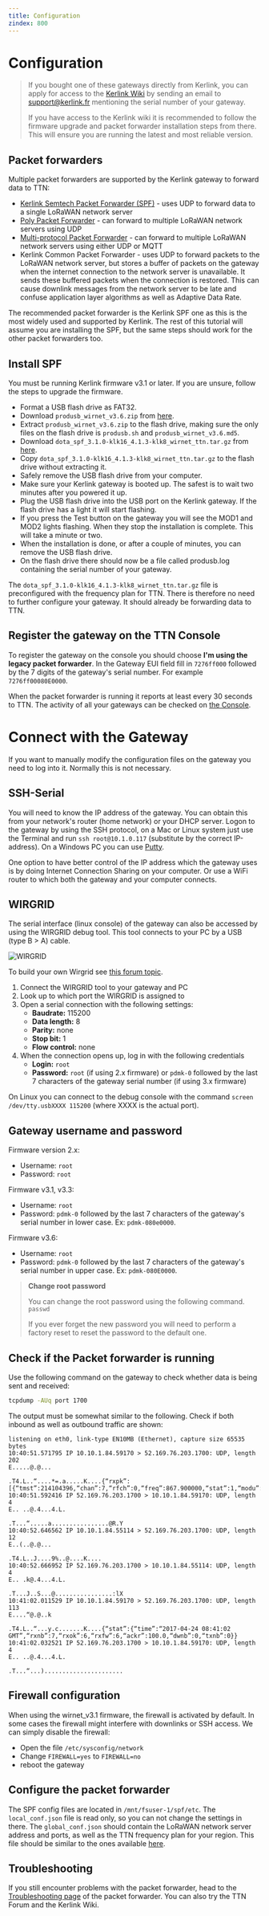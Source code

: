 ```yaml
---
title: Configuration
zindex: 800
---
```


# Configuration

> If you bought one of these gateways directly from Kerlink, you can apply for access to the [Kerlink Wiki](http://wikikerlink.fr/lora-station) by sending an email to support@kerlink.fr mentioning the serial number of your gateway. 
> 
> If you have access to the Kerlink wiki it is recommended to follow the firmware upgrade and packet forwarder installation steps from there. This will ensure you are running the latest and most reliable version.

## Packet forwarders

Multiple packet forwarders are supported by the Kerlink gateway to forward data to TTN:
* [Kerlink Semtech Packet Forwarder (SPF)](https://raw.githubusercontent.com/TheThingsNetwork/kerlink-station-firmware/master/dota/dota_spf_3.1.0-klk16_4.1.3-klk8_wirnet_ttn.tar.gz) - uses UDP to forward data to a single LoRaWAN network server
* [Poly Packet Forwarder](https://github.com/TheThingsNetwork/kerlink-station-firmware/blob/master/dota/dota_thethingsnetwork_v1.3_EU.tar.gz) - can forward to multiple LoRaWAN network servers using UDP
* [Multi-protocol Packet Forwarder](https://github.com/kersing/packet_forwarder) - can forward to multiple LoRaWAN network servers using either UDP or MQTT
* Kerlink Common Packet Forwarder - uses UDP to forward packets to the LoRaWAN network server, but stores a buffer of packets on the gateway when the internet connection to the network server is unavailable. It sends these buffered packets when the connection is restored. This can cause downlink messages from the network server to be late and confuse application layer algorithms as well as Adaptive Data Rate.

The recommended packet forwarder is the Kerlink SPF one as this is the most widely used and supported by Kerlink. The rest of this tutorial will assume you are installing the SPF, but the same steps should work for the other packet forwarders too.

## Install SPF

You must be running Kerlink firmware v3.1 or later. If you are unsure, follow the steps to upgrade the firmware.

* Format a USB flash drive as FAT32.
* Download `produsb_wirnet_v3.6.zip` from [here](https://raw.githubusercontent.com/TheThingsNetwork/kerlink-station-firmware/master/dota/produsb_wirnet_v3.6.zip).
* Extract `produsb_wirnet_v3.6.zip` to the flash drive, making sure the only files on the flash drive is `produsb.sh` and `produsb_wirnet_v3.6.md5`.
* Download `dota_spf_3.1.0-klk16_4.1.3-klk8_wirnet_ttn.tar.gz` from [here](https://raw.githubusercontent.com/TheThingsNetwork/kerlink-station-firmware/master/dota/dota_spf_3.1.0-klk16_4.1.3-klk8_wirnet_ttn.tar.gz).
* Copy `dota_spf_3.1.0-klk16_4.1.3-klk8_wirnet_ttn.tar.gz` to the flash drive without extracting it.
* Safely remove the USB flash drive from your computer.
* Make sure your Kerlink gateway is booted up. The safest is to wait two minutes after you powered it up.
* Plug the USB flash drive into the USB port on the Kerlink gateway. If the flash drive has a light it will start flashing.
* If you press the Test button on the gateway you will see the MOD1 and MOD2 lights flashing. When they stop the installation is complete. This will take a minute or two.
* When the installation is done, or after a couple of minutes, you can remove the USB flash drive.
* On the flash drive there should now be a file called produsb.log containing the serial number of your gateway.

The `dota_spf_3.1.0-klk16_4.1.3-klk8_wirnet_ttn.tar.gz` file is preconfigured with the frequency plan for TTN. There is therefore no need to further configure your gateway. It should already be forwarding data to TTN.

## Register the gateway on the TTN Console

To register the gateway on the console you should choose **I'm using the legacy packet forwarder**. In the Gateway EUI field fill in `7276ff000` followed by the 7 digits of the gateway's serial number. For example `7276ff00080E0000`.

When the packet forwarder is running it reports at least every 30 seconds to TTN. The activity of all your gateways can be checked on [the Console](https://console.thethingsnetwork.org/gateways/).

# Connect with the Gateway

If you want to manually modify the configuration files on the gateway you need to log into it. Normally this is not necessary.

## SSH-Serial

You will need to know the IP address of the gateway. You can obtain this from your network's router (home network) or your DHCP server. Logon to the gateway by using the SSH protocol, on a Mac or Linux system just use the Terminal and run `ssh root@10.1.0.117` (substitute by the correct IP-address). On a Windows PC you can use [Putty](http://www.chiark.greenend.org.uk/~sgtatham/putty/download.html).

One option to have better control of the IP address which the gateway uses is by doing Internet Connection Sharing on your computer. Or use a WiFi router to which both the gateway and your computer connects.

## WIRGRID

The serial interface (linux console) of the gateway can also be accessed by using the WIRGRID debug tool. This tool connects to your PC by a USB (type B > A) cable.

![WIRGRID](config-wirgrid.jpg)

To build your own Wirgrid see [this forum topic](https://www.thethingsnetwork.org/forum/t/diy-kerlink-wirgrid-debug-probe/24001).

1. Connect the WIRGRID tool to your gateway and PC
2. Look up to which port the WIRGRID is assigned to
3. Open a serial connection with the following settings:
    - **Baudrate:** 115200
    - **Data length:** 8
    - **Parity:** none
    - **Stop bit:** 1
    - **Flow control:** none
4. When the connection opens up, log in with the following credentials
    - **Login:** `root`
    - **Password:** `root` (if using 2.x firmware) or `pdmk-0` followed by the last 7 characters of the gateway serial number (if using 3.x firmware)

On Linux you can connect to the debug console with the command `screen /dev/tty.usbXXXX 115200` (where XXXX is the actual port).

## Gateway username and password

Firmware version 2.x:
- Username: `root`  
- Password: `root`

Firmware v3.1, v3.3:
- Username: `root`
- Password: `pdmk-0` followed by the last 7 characters of the gateway's serial number in lower case. Ex: `pdmk-080e0000`.

Firmware v3.6:
- Username: `root`
- Password: `pdmk-0` followed by the last 7 characters of the gateway's serial number in upper case. Ex: `pdmk-080E0000`.


> **Change root password**
> 
> You can change the root password using the following command.  
> `passwd`
> 
> If you ever forget the new password you will need to perform a factory reset to reset the password to the default one.

## Check if the Packet forwarder is running

Use the following command on the gateway to check whether data is being sent and received:

```bash
tcpdump -AUq port 1700
```

The output must be somewhat similar to the following. Check if both inbound as well as outbound traffic are shown:

```
listening on eth0, link-type EN10MB (Ethernet), capture size 65535 bytes
10:40:51.571795 IP 10.10.1.84.59170 > 52.169.76.203.1700: UDP, length 202
E.....@.@...

.T4.L..“....*=.a.....K....{“rxpk”:[{“tmst”:214104396,“chan”:7,“rfch”:0,“freq”:867.900000,“stat”:1,“modu”:“LORA”,“datr”:“SF7BW125",“codr”:“4/5",“lsnr”:10.0,“rssi”:-67,“size”:19,“data”:“QJYnASYAMR4BWQCbBgrDXzkRoQ==“}]}
10:40:51.592416 IP 52.169.76.203.1700 > 10.10.1.84.59170: UDP, length 4
E.. ..@.4...4.L.

.T...“.....a................@R.Y
10:40:52.646562 IP 10.10.1.84.55114 > 52.169.76.203.1700: UDP, length 12
E..(..@.@...

.T4.L..J....9%..@....K....
10:40:52.666952 IP 52.169.76.203.1700 > 10.10.1.84.55114: UDP, length 4
E.. .k@.4...4.L.

.T...J..S...@................:lX
10:41:02.011529 IP 10.10.1.84.59170 > 52.169.76.203.1700: UDP, length 113
E....“@.@..k

.T4.L..“...y.c.......K....{“stat”:{“time”:“2017-04-24 08:41:02 GMT”,“rxnb”:7,“rxok”:6,“rxfw”:6,“ackr”:100.0,“dwnb”:0,“txnb”:0}}
10:41:02.032521 IP 52.169.76.203.1700 > 10.10.1.84.59170: UDP, length 4
E.. ..@.4...4.L.

.T...“...)......................
```


## Firewall configuration

When using the wirnet_v3.1 firmware, the firewall is activated by default. In some cases the firewall might interfere with downlinks or SSH access. We can simply disable the firewall:

* Open the file `/etc/sysconfig/network`
* Change `FIREWALL=yes` to `FIREWALL=no`
* reboot the gateway

## Configure the packet forwarder

The SPF config files are located in `/mnt/fsuser-1/spf/etc`. The `local_conf.json` file is read only, so you can not change the settings in there. The `global_conf.json` should contain the LoRaWAN network server address and ports, as well as the TTN frequency plan for your region. This file should be similar to the ones available [here](https://github.com/TheThingsNetwork/gateway-conf).


## Troubleshooting

If you still encounter problems with the packet forwarder, head to the [Troubleshooting page](../../troubleshooting/semtech-udp.md) of the packet forwarder. You can also try the TTN Forum and the Kerlink Wiki.
